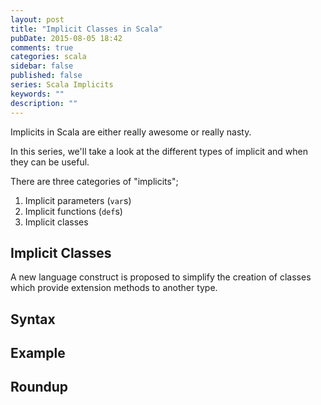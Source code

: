 ```yaml
---
layout: post
title: "Implicit Classes in Scala"
pubDate: 2015-08-05 18:42
comments: true
categories: scala
sidebar: false
published: false
series: Scala Implicits
keywords: ""
description: ""
---
```


Implicits in Scala are either really awesome or really nasty. 

In this series, we'll take a look at the different types of implicit and when they can be useful.

There are three categories of "implicits";

1. Implicit parameters (`var`s)
1. Implicit functions (`def`s)
1. Implicit classes

<!-- more -->

## Implicit Classes

A new language construct is proposed to simplify the creation of classes which provide extension methods to another type.

## Syntax

## Example

## Roundup